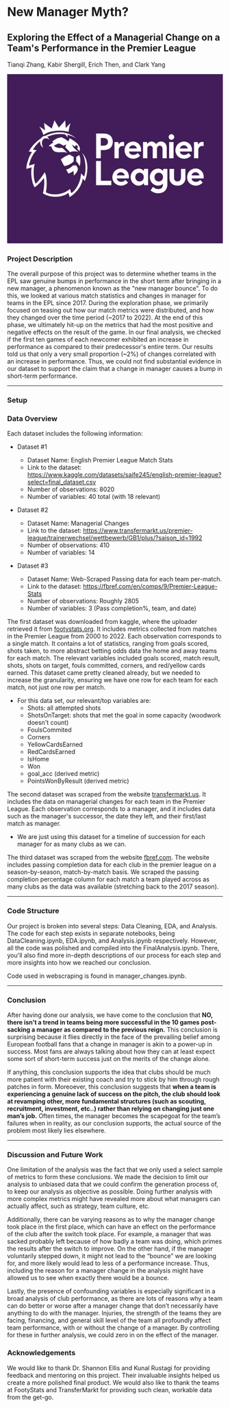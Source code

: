 # New Manager Myth?

## Exploring the Effect of a Managerial Change on a Team's Performance in the Premier League
Tianqi Zhang, Kabir Shergill, Erich Then, and Clark Yang

![Logo of the English Premier League](imgs/EPL-logo.webp "EPL LOGO")

### Project Description

The overall purpose of this project was to determine whether teams in the EPL saw genuine bumps in performance in the short term after bringing in a new manager, a phenomenon known as the "new manager bounce". To do this, we looked at various match statistics and changes in manager for teams in the EPL since 2017. During the exploration phase, we primarily focused on teasing out how our match metrics were distributed, and how they changed over the time period (~2017 to 2022). At the end of this phase, we ultimately hit-up on the metrics that had the most positive and negative effects on the result of the game. In our final analysis, we checked if the first ten games of each newcomer exhibited an increase in performance as compared to their predecessor's entire term. Our results told us that only a very small proportion (~2%) of changes correlated with an increase in performance. Thus, we could not find substantial evidence in our dataset to support the claim that a change in manager causes a bump in short-term performance.
***
### Setup

### Data Overview

Each dataset includes the following information:
- Dataset #1
  - Dataset Name: English Premier League Match Stats
  - Link to the dataset: https://www.kaggle.com/datasets/saife245/english-premier-league?select=final_dataset.csv
  - Number of observations: 8020
  - Number of variables: 40 total (with 18 relevant)
- Dataset #2
  - Dataset Name: Managerial Changes
  - Link to the dataset: https://www.transfermarkt.us/premier-league/trainerwechsel/wettbewerb/GB1/plus/?saison_id=1992
  - Number of observations: 410
  - Number of variables: 14
  
- Dataset #3
  - Dataset Name: Web-Scraped Passing data for each team per-match. 
  - Link to the dataset: https://fbref.com/en/comps/9/Premier-League-Stats
  - Number of observations: Roughly 2805
  - Number of variables: 3 (Pass completion%, team, and date)

The first dataset was downloaded from kaggle, where the uploader retrieved it from [footystats.org](https://footystats.org/england/premier-league). It includes metrics collected from matches in the Premier League from 2000 to 2022. Each observation corresponds to a single match. It contains a lot of statistics, ranging from goals scored, shots taken, to more abstract betting odds data the home and away teams for each match. The relevant variables included goals scored, match result, shots, shots on target, fouls committed, corners, and red/yellow cards earned. This dataset came pretty cleaned already, but we needed to increase the granularity, ensuring we have one row for each team for each match, not just one row per match.
 - For this data set, our relevant/top variables are:
     - Shots: all attempted shots	
     - ShotsOnTarget: shots that met the goal in some capacity (woodwork doesn't count)	
     - FoulsCommited	
     - Corners 	
     - YellowCardsEarned 	
     - RedCardsEarned 	
     - IsHome 	
     - Won
     - goal_acc (derived metric)
     - PointsWonByResult (derived metric)

The second dataset was scraped from the website [transfermarkt.us](https://www.transfermarkt.us/premier-league/trainerwechsel/wettbewerb/GB1/plus/?saison_id=1992). It includes the data on managerial changes for each team in the Premier League. Each observation corresponds to a manager, and it includes data such as the manager's successor, the date they left, and their first/last match as manager.
- We are just using this dataset for a timeline of succession for each manager for as many clubs as we can.


The third dataset was scraped from the website [fbref.com](https://fbref.com/en/comps/9/Premier-League-Stats). The website includes passing completion data for each club in the premier league on a season-by-season, match-by-match basis. We scraped the passing completion percentage column for each match a team played across as many clubs as the data was available (stretching back to the 2017 season).
***
### Code Structure
Our project is broken into several steps: Data Cleaning, EDA, and Analysis. The code for each step exists in separate notebooks, being DataCleaning.ipynb, EDA.ipynb, and Analysis.ipynb respectively. However, all the code was polished and compiled into the FinalAnalysis.ipynb. There, you'll also find more in-depth descriptions of our process for each step and more insights into how we reached our conclusion.

Code used in webscraping is found in manager_changes.ipynb.
***
### Conclusion

After having done our analysis, we have come to the conclusion that **NO, there isn’t a trend in teams being more successful in the 10 games post-sacking a manager as compared to the previous reign.** This conclusion is surprising because it flies directly in the face of the prevailing belief among European football fans that a change in manager is akin to a power-up in success. Most fans are always talking about how they can at least expect some sort of short-term success just on the merits of the change alone. 

If anything, this conclusion supports the idea that clubs should be much more patient with their existing coach and try to stick by him through rough patches in form. Moreoever, this conclusion suggests that **when a team is experiencing a genuine lack of success on the pitch, the club should look at revamping other, more fundamental structures (such as scouting, recruitment, investment, etc..) rather than relying on changing just one man’s job.** Often times, the manager becomes the scapegoat for the team’s failures when in reality, as our conclusion supports, the actual source of the problem most likely lies elsewhere.
***
### Discussion and Future Work

One limitation of the analysis was the fact that we only used a select sample of metrics to form these conclusions. We made the decision to limit our analysis to unbiased data that we could confirm the generation process of, to keep our analysis as objective as possible. Doing further analysis with more complex metrics might have revealed more about what managers can actually affect, such as strategy, team culture, etc.

Additionally, there can be varying reasons as to why the manager change took place in the first place, which can have an effect on the performance of the club after the switch took place. For example, a manager that was sacked probably left because of how badly a team was doing, which primes the results after the switch to improve. On the other hand, if the manager voluntarily stepped down, it might not lead to the “bounce” we are looking for, and more likely would lead to less of a performance increase. Thus, including the reason for a manager change in the analysis might have allowed us to see when exactly there would be a bounce.

Lastly, the presence of confounding variables is especially significant in a broad analysis of club performance, as there are lots of reasons why a team can do better or worse after a manager change that don’t necessarily have anything to do with the manager. Injuries, the strength of the teams they are facing, financing, and general skill level of the team all profoundly affect team performance, with or without the change of a manager. By controlling for these in further analysis, we could zero in on the effect of the manager.

<!-- ### Individual Contributions

- Clark Yang: Wrote code for webscraping tackle data, created presentation and wrote script
- Erich Then: Webscraped, cleaned, and did analysis for passing data; compiled analyses in conclusion
- Kabir Shergill: Wrote code to combine datasets, wrote descriptions for cleaning and analysis, summarized analyses in conclusion
- Tianqi Zhang: Handled data cleaning for the metrics dataset, wrote code for the final analysis portion, organized final report -->

### Acknowledgements

We would like to thank Dr. Shannon Ellis and Kunal Rustagi for providing feedback and mentoring on this project. Their invaluable insights helped us create a more polished final product. We would also like to thank the teams at FootyStats and TransferMarkt for providing such clean, workable data from the get-go.